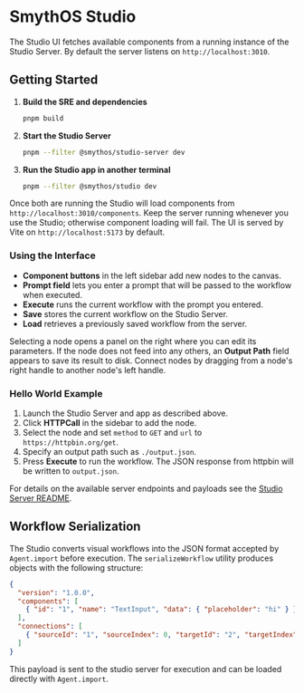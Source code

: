 # SmythOS Studio

The Studio UI fetches available components from a running instance of the Studio
Server. By default the server listens on `http://localhost:3010`.

## Getting Started

1. **Build the SRE and dependencies**

   ```bash
   pnpm build
   ```

2. **Start the Studio Server**

   ```bash
   pnpm --filter @smythos/studio-server dev
   ```

3. **Run the Studio app in another terminal**

   ```bash
   pnpm --filter @smythos/studio dev
   ```

Once both are running the Studio will load components from
`http://localhost:3010/components`. Keep the server running whenever you use the
Studio; otherwise component loading will fail. The UI is served by Vite on
`http://localhost:5173` by default.

### Using the Interface

- **Component buttons** in the left sidebar add new nodes to the canvas.
- **Prompt field** lets you enter a prompt that will be passed to the workflow
  when executed.
- **Execute** runs the current workflow with the prompt you entered.
- **Save** stores the current workflow on the Studio Server.
- **Load** retrieves a previously saved workflow from the server.

Selecting a node opens a panel on the right where you can edit its parameters.
If the node does not feed into any others, an **Output Path** field appears to
save its result to disk. Connect nodes by dragging from a node's right handle to
another node's left handle.

### Hello World Example

1. Launch the Studio Server and app as described above.
2. Click **HTTPCall** in the sidebar to add the node.
3. Select the node and set `method` to `GET` and `url` to
   `https://httpbin.org/get`.
4. Specify an output path such as `./output.json`.
5. Press **Execute** to run the workflow. The JSON response from httpbin will be
   written to `output.json`.

For details on the available server endpoints and payloads see the
[Studio Server README](../studio-server/README.md).

## Workflow Serialization

The Studio converts visual workflows into the JSON format accepted by `Agent.import` before execution. The `serializeWorkflow` utility produces objects with the following structure:

```json
{
  "version": "1.0.0",
  "components": [
    { "id": "1", "name": "TextInput", "data": { "placeholder": "hi" } }
  ],
  "connections": [
    { "sourceId": "1", "sourceIndex": 0, "targetId": "2", "targetIndex": 0 }
  ]
}
```

This payload is sent to the studio server for execution and can be loaded directly with `Agent.import`.
